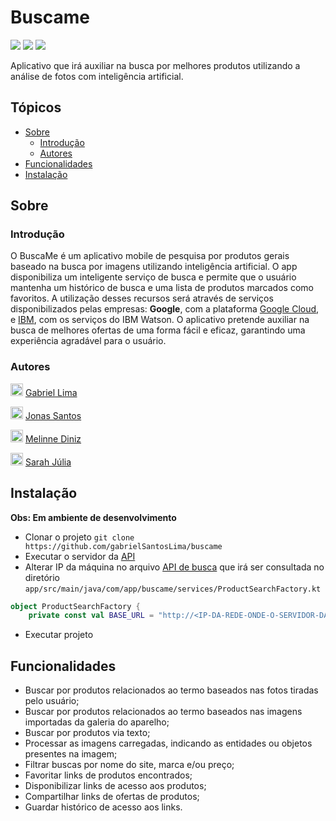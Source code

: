 # Buscame
<p>
<img src="https://img.shields.io/github/stars/gabrielSantosLima/buscame">
<img src="https://img.shields.io/github/forks/gabrielSantosLima/buscame">
<img src="https://img.shields.io/github/issues/gabrielSantosLima/buscame">
</p>
<p>
  Aplicativo que irá auxiliar na busca por melhores produtos utilizando a análise de fotos com inteligência artificial. 
</p>

## Tópicos
- <a href="#sobre">Sobre</a>
  - <a href="#introdução">Introdução</a>
  - <a href="#autores">Autores</a>
- <a href="#funcionalidades">Funcionalidades</a>
- <a href="#instalação">Instalação</a>

## Sobre
### Introdução
O BuscaMe é um aplicativo mobile de pesquisa por produtos gerais baseado na busca por imagens utilizando inteligência artificial. O app disponibiliza um inteligente serviço de busca e permite que o usuário mantenha um histórico de busca e uma lista de produtos marcados como favoritos. A utilização desses recursos será através de serviços disponibilizados pelas empresas: **Google**, com a plataforma [Google Cloud](https://console.cloud.google.com/?hl=pt-BR), e [IBM](https://cloud.ibm.com/), com os serviços do IBM Watson. O aplicativo pretende auxiliar na busca de melhores ofertas de uma forma fácil e eficaz, garantindo uma experiência agradável para o usuário.

### Autores
<p>
  <img src="https://github.com/gabrielSantosLima.png" width=20 alt="Gabriel Lima">
  <a href="https://github.com/gabrielSantosLima">Gabriel Lima</a>
</p>
<p>
  <img src="https://github.com/jonasjss.png" width=20 alt="Jonas Santos">
  <a href="https://github.com/jonasjss">Jonas Santos</a>
</p>
<p>
  <img src="https://github.com/melinnediniz.png" width=20 alt="Melinne Diniz">
  <a href="https://github.com/melinnediniz">Melinne Diniz</a>
</p>
<p>
  <img src="https://github.com/sarahj315.png" width=20 alt="Sarah Júlia">
  <a href="https://github.com/sarahj315">Sarah Júlia</a>
</p>

## Instalação

**Obs: Em ambiente de desenvolvimento**

- Clonar o projeto `git clone https://github.com/gabrielSantosLima/buscame`
- Executar o servidor da [API](https://github.com/gabrielSantosLima/buscame-api)
- Alterar IP da máquina no arquivo [API de busca](https://github.com/gabrielSantosLima/buscame-api) que irá ser consultada no diretório `app/src/main/java/com/app/buscame/services/ProductSearchFactory.kt`
```kotlin
object ProductSearchFactory {
    private const val BASE_URL = "http://<IP-DA-REDE-ONDE-O-SERVIDOR-DA-API-ESTÁ-EXECUTANDO>:8080/api/search/" // ex: 192.168.12.0
```
- Executar projeto

## Funcionalidades
- Buscar por produtos relacionados ao termo baseados nas fotos tiradas pelo usuário;
- Buscar por produtos relacionados ao termo baseados nas imagens importadas da galeria do aparelho;
- Buscar por produtos via texto;
- Processar as imagens carregadas, indicando as entidades ou objetos presentes na imagem;
- Filtrar buscas por nome do site, marca e/ou preço;
- Favoritar links de produtos encontrados;
- Disponibilizar links de acesso aos produtos;
- Compartilhar links de ofertas de produtos;
- Guardar histórico de acesso aos links.
